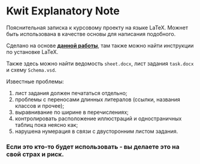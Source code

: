 # Kwit Explanatory Note
Пояснительная записка к курсовому проекту на языке LaTeX. Можнет быть использована в качестве основы для написания подобного.

Сделано на основе __[данной работы](https://github.com/mstyura/bsuir-diploma-latex)__, там также можно найти инструкции по установке LaTeX.

Также здесь можно найти ведомость `sheet.docx`, лист задания `task.docx` и схему `Schema.vsd`.

Известные проблемы:
1. лист задания должен печататься отдельно;
2. проблемы с переносами длинных литералов (ссылки, названия классов и прочее);
3. выравнивание по ширине в перечислениях;
4. контролировать расположение иллюстраций и одностраничных таблиц пока неясно как;
5. нарушена нумерация в связи с двусторонним листом задания.

### Если это кто-то будет использовать - вы делаете это на свой страх и риск.
